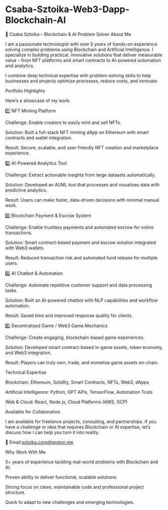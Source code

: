 # Csaba-Sztoika-Web3-Dapp-Blockchain-AI

🚀 Csaba Sztoika – Blockchain & AI Problem Solver
About Me

I am a passionate technologist with over 5 years of hands-on experience solving complex problems using Blockchain and Artificial Intelligence. I specialize in building practical, innovative solutions that deliver measurable value – from NFT platforms and smart contracts to AI-powered automation and analytics.

I combine deep technical expertise with problem-solving skills to help businesses and projects optimize processes, reduce costs, and innovate.

Portfolio Highlights

Here’s a showcase of my work:

1️⃣ NFT Minting Platform

Challenge: Enable creators to easily mint and sell NFTs.

Solution: Built a full-stack NFT minting dApp on Ethereum with smart contracts and wallet integration.

Result: Secure, scalable, and user-friendly NFT creation and marketplace experience.



2️⃣ AI-Powered Analytics Tool

Challenge: Extract actionable insights from large datasets automatically.

Solution: Developed an AI/ML tool that processes and visualizes data with predictive analytics.

Result: Users can make faster, data-driven decisions with minimal manual work.



3️⃣ Blockchain Payment & Escrow System

Challenge: Enable trustless payments and automated escrow for online transactions.

Solution: Smart contract-based payment and escrow solution integrated with Web3 wallets.

Result: Reduced transaction risk and automated fund release for multiple users.



4️⃣ AI Chatbot & Automation

Challenge: Automate repetitive customer support and data processing tasks.

Solution: Built an AI-powered chatbot with NLP capabilities and workflow automation.

Result: Saved time and improved response quality for clients.



5️⃣ Decentralized Game / Web3 Game Mechanics

Challenge: Create engaging, blockchain-based game experiences.

Solution: Developed smart contract-based in-game assets, token economy, and Web3 integration.

Result: Players can truly own, trade, and monetize game assets on-chain.



Technical Expertise

Blockchain: Ethereum, Solidity, Smart Contracts, NFTs, Web3, dApps

Artificial Intelligence: Python, GPT APIs, TensorFlow, Automation Tools

Web & Cloud: React, Node.js, Cloud Platforms (AWS, GCP)

Available for Collaboration

I am available for freelance projects, consulting, and partnerships.
If you have a challenge or idea that requires Blockchain or AI expertise, let’s discuss how I can help you turn it into reality.

📧 Email:sztoika.corp@proton.me


Why Work With Me

5+ years of experience tackling real-world problems with Blockchain and AI.

Proven ability to deliver functional, scalable solutions.

Strong focus on clean, maintainable code and professional project structure.

Quick to adapt to new challenges and emerging technologies.
